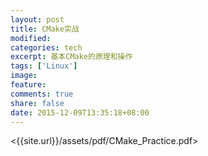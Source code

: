 ```yaml
---
layout: post
title: CMake实战
modified:
categories: tech
excerpt: 基本CMake的原理和操作
tags: ['Linux']
image:
feature:
comments: true
share: false
date: 2015-12-09T13:35:18+08:00
---
```




<{{site.url}}/assets/pdf/CMake_Practice.pdf>

